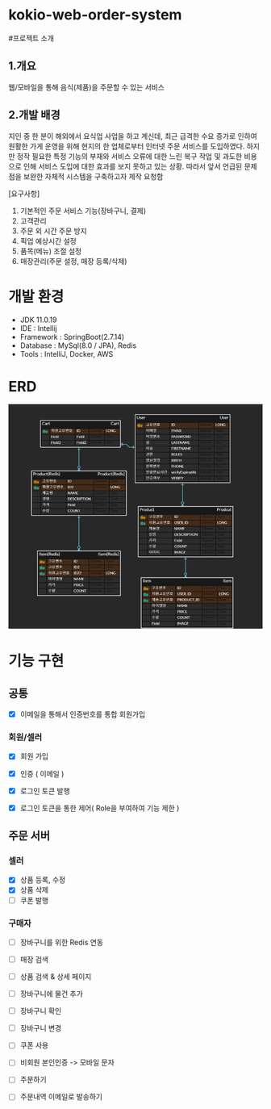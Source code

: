 # kokio-web-order-system

#프로젝트 소개

## 1.개요
웹/모바일을 통해 음식(제품)을 주문할 수 있는 서비스

## 2.개발 배경
지인 중 한 분이 해외에서 요식업 사업을 하고 계신데, 최근 급격한 수요 증가로 인하여 원활한 가게 운영을 위해 현지의 한 업체로부터 인터넷 주문 서비스를 도입하였다. 하지만 정작 필요한 특정 기능의 부재와 서비스 오류에 대한 느린 복구 작업 및 과도한 비용으로 인해 서비스 도입에 대한 효과를 보지 못하고 있는 상황. 따라서 앞서 언급된 문제점을 보완한 자체적 시스템을 구축하고자 제작 요청함


[요구사항]
1. 기본적인 주문 서비스 기능(장바구니, 결제)
2. 고객관리
3. 주문 외 시간 주문 방지
4. 픽업 예상시간 설정
5. 품목(메뉴) 조절 설정
6. 매장관리(주문 설정, 매장 등록/삭제)


# 개발 환경
- JDK 11.0.19
- IDE : Intellij
- Framework : SpringBoot(2.7.14)
- Database : MySql(8.0 / JPA), Redis
- Tools : IntelliJ, Docker, AWS

# ERD
![ERD](https://github.com/HyomYom/kokio-web-order-system/raw/main/file/read/KOKIO_ERD.png)

# 기능 구현

## 공통
- [x] 이메일을 통해서 인증번호를 통합 회원가입

### 회원/셀러
- [x] 회원 가입
- [x] 인증 ( 이메일 )
- [x] 로그인 토큰 발행
- [x] 로그인 토큰을 통한 제어( Role을 부여하여 기능 제한 )



## 주문 서버

### 셀러
- [x] 상품 등록, 수정
- [x] 상품 삭제
- [ ] 쿠폰 발행

### 구매자
- [ ] 장바구니를 위한 Redis 연동
- [ ] 매장 검색
- [ ] 상품 검색 & 상세 페이지
- [ ] 장바구니에 물건 추가
- [ ] 장바구니 확인
- [ ] 장바구니 변경
- [ ] 쿠폰 사용
- [ ] 비회원 본인인증 -> 모바일 문자
- [ ] 주문하기
- [ ] 주문내역 이메일로 발송하기

